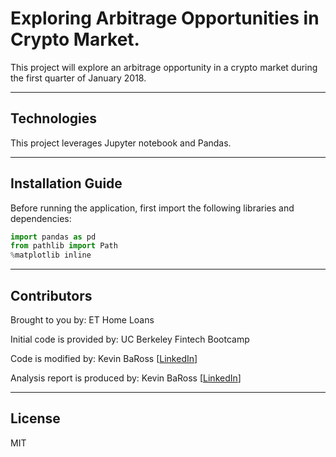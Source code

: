 # Exploring Arbitrage Opportunities in Crypto Market.
This project will explore an arbitrage opportunity in a crypto market during the first quarter of January 2018.

---

## Technologies

This project leverages Jupyter notebook and Pandas.

---

## Installation Guide

Before running the application, first import the following libraries and dependencies:

```python
import pandas as pd
from pathlib import Path
%matplotlib inline
```

---

## Contributors

Brought to you by: ET Home Loans

Initial code is provided by: UC Berkeley Fintech Bootcamp

Code is modified by: Kevin BaRoss [[LinkedIn](https://www.linkedin.com/in/kevin-baross/)]

Analysis report is produced by: Kevin BaRoss [[LinkedIn](https://www.linkedin.com/in/kevin-baross/)]


---
## License
MIT


